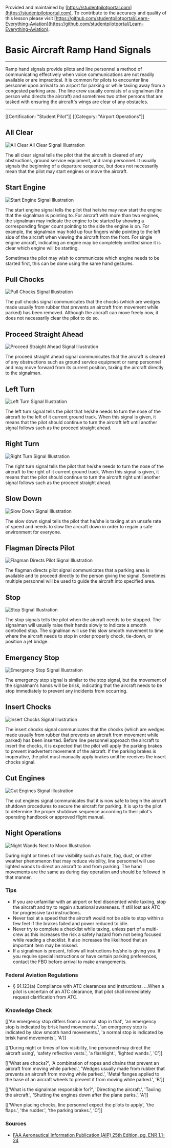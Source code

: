 <!--

*************************************************
Copyright © 2018 by Student Pilot Portal, LLC

None of the material in this Work supersedes any documents,
procedures, or regulations issued by the Federal Aviation
Administration.

The Licensors does NOT claim copyright on any material published herein
that was taken from United States government sources.

Licensed under the Apache License, Version 2.0 (the "License");
you may not use this file except in compliance with the License.
You may obtain a copy of the License at

http://www.apache.org/licenses/LICENSE-2.0

Unless required by applicable law or agreed to in writing, software
distributed under the License is distributed on an "AS IS" BASIS,
WITHOUT WARRANTIES OR CONDITIONS OF ANY KIND, either express or implied.
See the License for the specific language governing permissions and
limitations under the License.

-->
Provided and maintained by [https://studentpilotportal.com](https://studentpilotportal.com). To contribute to the accuracy and quality of this lesson please visit [https://github.com/studentpilotportal/Learn-Everything-Aviation](https://github.com/studentpilotportal/Learn-Everything-Aviation).

<!-- DO NOT CHANGE OR ALTER TEXT ABOVE -->



# Basic Aircraft Ramp Hand Signals

---

Ramp hand signals provide pilots and line personnel a method of communicating effectively when voice communications are not readily available or are impractical. It is common for pilots to encounter line personnel upon arrival to an airport for parking or while taxiing away from a congested parking area. The line crew usually consists of a signalman (the person who directs the aircraft) and sometimes two other persons that are tasked with ensuring the aircraft's wings are clear of any obstacles.

---


[[Certification: "Student Pilot"]]
[[Category: "Airport Operations"]]



## All Clear

![All Clear All Clear Signal Illustration](https://s3.us-east-2.amazonaws.com/media.studentpilotportal.com/images/lesson-graphics/0005-4525423594.png)

The all clear signal tells the pilot that the aircraft is cleared of any obstructions, ground service equipment, and ramp personnel. It usually signals the beginning of a departure sequence, but does not necessarily mean that the pilot may start engines or move the aircraft.



## Start Engine

![Start Engine Signal Illustration](https://s3.us-east-2.amazonaws.com/media.studentpilotportal.com/images/lesson-graphics/0005-4588575301.png)

The start engine signal tells the pilot that he/she may now start the engine that the signalman is pointing to. For aircraft with more than two engines, the signalman may indicate the engine to be started by showing a corresponding finger count pointing to the side the engine is on. For example, the signalman may hold up four fingers while pointing to the left side of the aircraft when viewing the aircraft from the front. For single engine aircraft, indicating an engine may be completely omitted since it is clear which engine will be starting.

Sometimes the pilot may wish to communicate which engine needs to be started first, this can be done using the same hand gestures.



## Pull Chocks

![Pull Chocks Signal Illustration](https://s3.us-east-2.amazonaws.com/media.studentpilotportal.com/images/lesson-graphics/0005-8589652368.png)

The pull chocks signal communicates that the chocks (which are wedges made usually from rubber that prevents an aircraft from movement while parked) has been removed. Although the aircraft can move freely now, it does not necessarily clear the pilot to do so.



## Proceed Straight Ahead

![Proceed Straight Ahead Signal Illustration](https://s3.us-east-2.amazonaws.com/media.studentpilotportal.com/images/lesson-graphics/0005-5420012365.png)

The proceed straight ahead signal communicates that the aircraft is cleared of any obstructions such as ground service equipment or ramp personnel and may move forward from its current position, taxiing the aircraft directly to the signalman.



## Left Turn

![Left Turn Signal Illustration](https://s3.us-east-2.amazonaws.com/media.studentpilotportal.com/images/lesson-graphics/0005-3301211285.png)

The left turn signal tells the pilot that he/she needs to turn the nose of the aircraft to the left of it current ground track. When this signal is given, it means that the pilot should continue to turn the aircraft left until another signal follows such as the proceed straight ahead.



## Right Turn

![Right Turn Signal Illustration](https://s3.us-east-2.amazonaws.com/media.studentpilotportal.com/images/lesson-graphics/0005-0002523011.png)

The right turn signal tells the pilot that he/she needs to turn the nose of the aircraft to the right of it current ground track. When this signal is given, it means that the pilot should continue to turn the aircraft right until another signal follows such as the proceed straight ahead.



## Slow Down

![Slow Down Signal Illustration](https://s3.us-east-2.amazonaws.com/media.studentpilotportal.com/images/lesson-graphics/0005-5425889777.png)

The slow down signal tells the pilot that he/she is taxiing at an unsafe rate of speed and needs to slow the aircraft down in order to regain a safe environment for everyone.



## Flagman Directs Pilot

![Flagman Directs Pilot Signal Illustration](https://s3.us-east-2.amazonaws.com/media.studentpilotportal.com/images/lesson-graphics/0005-8788968010.png)

The flagman directs pilot signal communicates that a parking area is available and to proceed directly to the person giving the signal. Sometimes multiple personnel will be used to guide the aircraft into specified area.



## Stop

![Stop Signal Illustration](https://s3.us-east-2.amazonaws.com/media.studentpilotportal.com/images/lesson-graphics/0005-5585554365.png)

The stop signals tells the pilot when the aircraft needs to be stopped. The signalman will usually raise their hands slowly to indicate a smooth controlled stop. The signalman will use this slow smooth movement to time where the aircraft needs to stop in order properly chock, tie-down, or position a jet bridge.



## Emergency Stop

![Emergency Stop Signal Illustration](https://s3.us-east-2.amazonaws.com/media.studentpilotportal.com/images/lesson-graphics/0005-1286902551.png)

The emergency stop signal is similar to the stop signal, but the movement of the signalman's hands will be brisk, indicating that the aircraft needs to be stop immediately to prevent any incidents from occurring.



## Insert Chocks

![Insert Chocks Signal Illustration](https://s3.us-east-2.amazonaws.com/media.studentpilotportal.com/images/lesson-graphics/0005-8585542560.png)

The insert chocks signal communicates that the chocks (which are wedges made usually from rubber that prevents an aircraft from movement while parked) has been inserted. Before line personnel approach the aircraft to insert the chocks, it is expected that the pilot will apply the parking brakes to prevent inadvertent movement of the aircraft. If the parking brakes is inoperative, the pilot must manually apply brakes until he receives the insert chocks signal.


## Cut Engines

![Cut Engines Signal Illustration](https://s3.us-east-2.amazonaws.com/media.studentpilotportal.com/images/lesson-graphics/0005-6685985201.png)

The cut engines signal communicates that it is now safe to begin the aircraft shutdown procedures to secure the aircraft for parking. It is up to the pilot to determine the proper shutdown sequence according to their pilot's operating handbook or approved flight manual.



## Night Operations

![Night Wands Next to Moon Illustration](https://s3.us-east-2.amazonaws.com/media.studentpilotportal.com/images/lesson-graphics/0005-5567556780.png)

During night or times of low visibility such as haze, fog, dust, or other weather phenomenon that may reduce visibility, line personnel will use lighted wands to direct an aircraft to and from parking. The hand movements are the same as during day operation and should be followed in that manner.



### Tips

- If you are unfamiliar with an airport or feel disoriented while taxiing, stop the aircraft and try to regain situational awareness. If still lost ask ATC for progressive taxi instructions.
- Never taxi at a speed that the aircraft would not be able to stop within a few feet if the brakes failed and power reduced to idle.
- Never try to complete a checklist while taxing, unless part of a multi-crew as this increases the risk a safety hazard from not being focused while reading a checklist. It also increases the likelihood that an important item may be missed.
- If a signalman is present, follow all instructions he/she is giving you. If you require special instructions or have certain parking preferences, contact the FBO before arrival to make arrangements.



### Federal Aviation Regulations

- <span class="badge-warning font-w700 px-1">&#167; 91.123(a)</span> Compliance with ATC clearances and instructions. ...When a pilot is uncertain of an ATC clearance, that pilot shall immediately request clarification from ATC.



### Knowledge Check

[['An emergency stop differs from a normal stop in that', 'an emergency stop is indicated by brisk hand movements.', 'an emergency stop is indicated by slow smooth hand movements.', 'a normal stop is indicated by brisk hand movements.', 'A']]

[['During night or times of low visibility, line personnel may direct the aircraft using', 'safety reflective vests.', 'a flashlight.', 'lighted wands.', 'C']]

[['What are chocks?', 'A combination of ropes and chains that prevent an aircraft from moving while parked.', 'Wedges usually made from rubber that prevents an aircraft from moving while parked.', 'Metal flanges applied to the base of an aircraft wheels to prevent it from moving while parked.', 'B']]

[['What is the signalman responsible for?', 'Directing the aircraft.', 'Taxiing the aircraft.', 'Shutting the engines down after the plane parks.', 'A']]

[['When placing chocks, line personnel expect the pilots to apply', 'the flaps.', 'the rudder.', 'the parking brakes.', 'C']]



### Sources

- [FAA Aeronautical Information Publication (AIP) 25th Edition, pg. ENR 1.1-24](https://www.faa.gov/air_traffic/publications)
